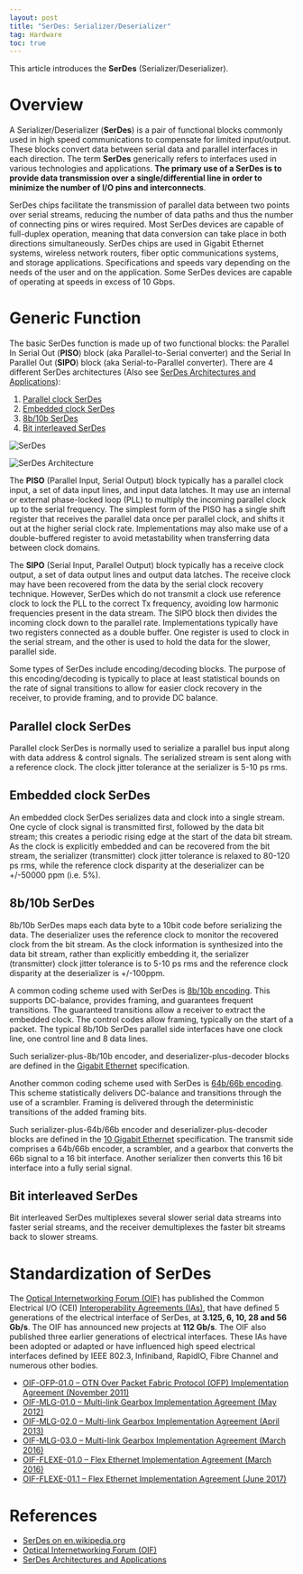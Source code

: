 ```yaml
---
layout: post
title: "SerDes: Serializer/Deserializer"
tag: Hardware
toc: true
---
```


This article introduces the **SerDes** (Serializer/Deserializer).

<!--more-->

# Overview

A Serializer/Deserializer (**SerDes**) is a pair of functional blocks commonly used in high speed communications to compensate for limited input/output. These blocks convert data between serial data and parallel interfaces in each direction. The term **SerDes** generically refers to interfaces used in various technologies and applications. **The primary use of a SerDes is to provide data transmission over a single/differential line in order to minimize the number of I/O pins and interconnects**.

SerDes chips facilitate the transmission of parallel data between two points over serial streams, reducing the number of data paths and thus the number of connecting pins or wires required. Most SerDes devices are capable of full-duplex operation, meaning that data conversion can take place in both directions simultaneously. SerDes chips are used in Gigabit Ethernet systems, wireless network routers, fiber optic communications systems, and storage applications. Specifications and speeds vary depending on the needs of the user and on the application. Some SerDes devices are capable of operating at speeds in excess of 10 Gbps.

# Generic Function

The basic SerDes function is made up of two functional blocks: the Parallel In Serial Out (**PISO**) block (aka Parallel-to-Serial converter) and the Serial In Parallel Out (**SIPO**) block (aka Serial-to-Parallel converter). There are 4 different SerDes architectures (Also see [SerDes Architectures and Applications](/docs/SerDes_Architectures_and_Applications.pdf)):

1. [Parallel clock SerDes](#parallel-clock-serdes)
2. [Embedded clock SerDes](#embedded-clock-serdes)
3. [8b/10b SerDes](#8b-10b-serdes)
4. [Bit interleaved SerDes](#bit-interleaved-serdes)

![SerDes](/assets/SerDes.png)

![SerDes Architecture](/assets/SerDes_Arch.gif)

The **PISO** (Parallel Input, Serial Output) block typically has a parallel clock input, a set of data input lines, and input data latches. It may use an internal or external phase-locked loop (PLL) to multiply the incoming parallel clock up to the serial frequency. The simplest form of the PISO has a single shift register that receives the parallel data once per parallel clock, and shifts it out at the higher serial clock rate. Implementations may also make use of a double-buffered register to avoid metastability when transferring data between clock domains.

The **SIPO** (Serial Input, Parallel Output) block typically has a receive clock output, a set of data output lines and output data latches. The receive clock may have been recovered from the data by the serial clock recovery technique. However, SerDes which do not transmit a clock use reference clock to lock the PLL to the correct Tx frequency, avoiding low harmonic frequencies present in the data stream. The SIPO block then divides the incoming clock down to the parallel rate. Implementations typically have two registers connected as a double buffer. One register is used to clock in the serial stream, and the other is used to hold the data for the slower, parallel side.

Some types of SerDes include encoding/decoding blocks. The purpose of this encoding/decoding is typically to place at least statistical bounds on the rate of signal transitions to allow for easier clock recovery in the receiver, to provide framing, and to provide DC balance.

## Parallel clock SerDes

Parallel clock SerDes is normally used to serialize a parallel bus input along with data address & control signals. The serialized stream is sent along with a reference clock. The clock jitter tolerance at the serializer is 5-10 ps rms.

## Embedded clock SerDes

An embedded clock SerDes serializes data and clock into a single stream. One cycle of clock signal is transmitted first, followed by the data bit stream; this creates a periodic rising edge at the start of the data bit stream. As the clock is explicitly embedded and can be recovered from the bit stream, the serializer (transmitter) clock jitter tolerance is relaxed to 80-120 ps rms, while the reference clock disparity at the deserializer can be +/-50000 ppm (i.e. 5%).

## 8b/10b SerDes

8b/10b SerDes maps each data byte to a 10bit code before serializing the data. The deserializer uses the reference clock to monitor the recovered clock from the bit stream. As the clock information is synthesized into the data bit stream, rather than explicitly embedding it, the serializer (transmitter) clock jitter tolerance is to 5-10 ps rms and the reference clock disparity at the deserializer is +/-100ppm.

A common coding scheme used with SerDes is [8b/10b encoding](https://en.wikipedia.org/wiki/8b/10b_encoding). This supports DC-balance, provides framing, and guarantees frequent transitions. The guaranteed transitions allow a receiver to extract the embedded clock. The control codes allow framing, typically on the start of a packet. The typical 8b/10b SerDes parallel side interfaces have one clock line, one control line and 8 data lines.

Such serializer-plus-8b/10b encoder, and deserializer-plus-decoder blocks are defined in the [Gigabit Ethernet](https://en.wikipedia.org/wiki/Gigabit_Ethernet) specification.

Another common coding scheme used with SerDes is [64b/66b encoding](https://en.wikipedia.org/wiki/64b/66b_encoding). This scheme statistically delivers DC-balance and transitions through the use of a scrambler. Framing is delivered through the deterministic transitions of the added framing bits.

Such serializer-plus-64b/66b encoder and deserializer-plus-decoder blocks are defined in the [10 Gigabit Ethernet](https://en.wikipedia.org/wiki/10_Gigabit_Ethernet) specification. The transmit side comprises a 64b/66b encoder, a scrambler, and a gearbox that converts the 66b signal to a 16 bit interface. Another serializer then converts this 16 bit interface into a fully serial signal.

## Bit interleaved SerDes

Bit interleaved SerDes multiplexes several slower serial data streams into faster serial streams, and the receiver demultiplexes the faster bit streams back to slower streams.

# Standardization of SerDes

The [Optical Internetworking Forum (OIF)](http://www.oiforum.com/) has published the Common Electrical I/O (CEI) [Interoperability Agreements (IAs)](http://www.oiforum.com/documents/implementation-agreements/), that have defined 5 generations of the electrical interface of SerDes, at **3.125, 6, 10, 28 and 56 Gb/s**. The OIF has announced new projects at **112 Gb/s**. The OIF also published three earlier generations of electrical interfaces. These IAs have been adopted or adapted or have influenced high speed electrical interfaces defined by IEEE 802.3, Infiniband, RapidIO, Fibre Channel and numerous other bodies.

* [OIF-OFP-01.0 – OTN Over Packet Fabric Protocol (OFP) Implementation Agreement (November 2011)](http://www.oiforum.com/wp-content/uploads/oif-ofp-01.0.pdf)
* [OIF-MLG-01.0 – Multi-link Gearbox Implementation Agreement (May 2012)](http://www.oiforum.com/wp-content/uploads/OIF_MLG-01.0.pdf)
* [OIF-MLG-02.0 – Multi-link Gearbox Implementation Agreement (April 2013)](http://www.oiforum.com/wp-content/uploads/OIF-MLG-02.0.pdf)
* [OIF-MLG-03.0 – Multi-link Gearbox Implementation Agreement (March 2016)](http://www.oiforum.com/wp-content/uploads/OIF-MLG-03.0.pdf)
* [OIF-FLEXE-01.0 – Flex Ethernet Implementation Agreement (March 2016)](http://www.oiforum.com/wp-content/uploads/OIF-FLEXE-01.0.pdf)
* [OIF-FLEXE-01.1 – Flex Ethernet Implementation Agreement (June 2017)](http://www.oiforum.com/wp-content/uploads/FLEXE1.1.pdf)

# References

* [SerDes on en.wikipedia.org](https://en.wikipedia.org/wiki/SerDes)
* [Optical Internetworking Forum (OIF)](http://www.oiforum.com/)
* [SerDes Architectures and Applications](/docs/SerDes_Architectures_and_Applications.pdf)
